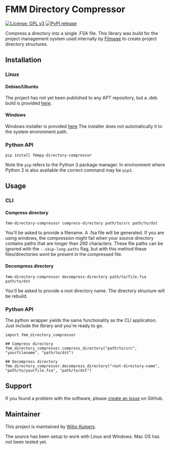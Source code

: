 # FMM Directory Compressor

[![License: GPL v3](https://img.shields.io/badge/License-GPLv3-blue.svg)](https://www.gnu.org/licenses/gpl-3.0)
[![PyPI release](https://img.shields.io/pypi/v/fmmpy-directory-compressor)](https://pypi.org/project/fmmpy-directory-compressor/)

Compress a directory into a single .FSA file. This library was build for the project management system used internally by [Filmage](https://filmage.nl) to create project directory structures.

## Installation

### Linux
#### Debian/Ubuntu
The project has not yet been published to any APT repository, but a .deb build is provided [here](https://github.com/w-kuipers/fmm-directory-compressor/releases/download/v0.1.0/fmm-directory-compressor_0.1.0-1_amd64.deb).

#### Windows
Windows installer is provided [here](https://github.com/w-kuipers/fmm-directory-compressor/releases/download/v0.1.0/fmm_directory_compressor_v0.1.0-beta_x64-windows_installer.exe)
The installer does not automatically it to the system environment path.

### Python API

    pip install fmmpy-directory-compressor
    
 Note the `pip` refers to the Python 3 package manager. In environment where Python 2 is also available the correct command may be `pip3`.


## Usage

### CLI
#### Compress directory
    fmm-directory-compressor compress-directory path/to/src path/to/dst

You'll be asked to provide a filename. A .fsa file will be generated.
If you are using windows, the compression might fail when your source directory contains paths that are longer than 260 characters. These file paths can be ignored with the `--skip-long-paths` flag, but with this method these files/directories wont be present in the compressed file. 

#### Decompress directory
    fmm-directory-compressor decompress-directory path/to/file.fsa path/to/dst
You'll be asked to provide a root directory name. The directory structure will be rebuild.

### Python API
The python wrapper yields the same functionality as the CLI application. Just include the library and you're ready to go.

    import fmm_directory_compressor

    ## Compress directory
    fmm_directory_compressor.compress_directory("path/to/src", "yourfilename", "path/to/dst")

    ## Decompress directory
    fmm_directory_compressor.decompress_directory("root-directory-name", "path/to/yourfile.fsa", "path/to/dst")


## Support

If you found a problem with the software, please [create an issue](https://github.com/w-kuipers/fmm-directory-compressor/issues) on GitHub.

## Maintainer

This project is maintained by [Wibo Kuipers](https://github.com/w-kuipers).

The source has been setup to work with Linux and Windows. Mac OS has not been tested yet.
